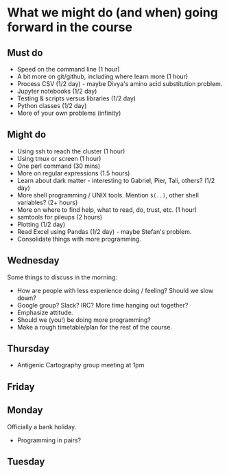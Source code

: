 # What we might do (and when) going forward in the course

## Must do

* Speed on the command line (1 hour)
* A bit more on git/github, including where learn more  (1 hour)
* Process CSV (1/2 day) - maybe Divya's amino acid substitution problem.
* Jupyter notebooks (1/2 day)
* Testing & scripts versus libraries (1/2 day)
* Python classes (1/2 day)
* More of your own problems (infinity)

## Might do

* Using ssh to reach the cluster (1 hour)
* Using tmux or screen (1 hour)
* One perl command (30 mins)
* More on regular expressions (1.5 hours)
* Learn about dark matter - interesting to Gabriel, Pier, Tali, others? (1/2 day)
* More shell programming / UNIX tools. Mention `$(..)`, other shell variables? (2+ hours)
* More on where to find help, what to read, do, trust, etc. (1 hour)
* samtools for pileups (2 hours)
* Plotting (1/2 day)
* Read Excel using Pandas (1/2 day) - maybe Stefan's problem.
* Consolidate things with more programming.

## Wednesday

Some things to discuss in the morning:

* How are people with less experience doing / feeling?  Should we slow down?
* Google group? Slack? IRC? More time hanging out together?
* Emphasize attitude.
* Should we (you!) be doing more programming?
* Make a rough timetable/plan for the rest of the course.

## Thursday

* Antigenic Cartography group meeting at 1pm

## Friday

## Monday

Officially a bank holiday.

* Programming in pairs?

## Tuesday
